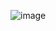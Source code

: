 ![image](https://user-images.githubusercontent.com/33320326/48985542-31615300-f111-11e8-8a41-48669e10dc78.JPG)
